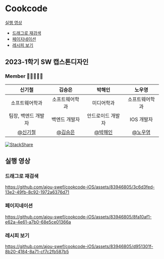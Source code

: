 # Cookcode 


[실행 영상](#실행-영상)
* [드래그로 재검색](#드래그로-재검색)
* [페이지네이션](#페이지네이션)
* [레시피 보기](#레시피-보기) 

## 2023-1학기 SW 캡스톤디자인

### Member 👨🏼‍🤝‍👨🏼

|                          신기철                           |                          김승은                           |                          박해인                          |                          노우영                          |
| :-------------------------------------------------------: | :-------------------------------------------------------: | :-------------------------------------------------------: | :-------------------------------------------------------: |
|                      소프트웨어학과                       |                      소프트웨어학과                       |                        미디어학과                         |                      소프트웨어학과                       |
|                    팀장, 백엔드 개발자                    |                          백엔드 개발자                           |                        안드로이드 개발자                          |                            IOS 개발자                             |                        백엔드                           |
|    [@신기철](https://github.com/skck0226)     |        [@김승은](https://github.com/julie0005)         |           [@박해인](https://github.com/haeiny-cloud)            |         [@노우영](https://github.com/99Page)          |

[![StackShare](http://img.shields.io/badge/tech-stack-0690fa.svg?style=flat)](https://stackshare.io/nou0ggid/cookcode)

## 실행 영상 

### 드래그로 재검색 
https://github.com/ajou-swef/cookcode-iOS/assets/83946805/3c6d3fed-13e2-49fb-8c92-1972a6376d71

### 페이지네이션 

https://github.com/ajou-swef/cookcode-iOS/assets/83946805/8fa10af1-e62a-4e61-a7b0-68e5ce01366a

### 레시피 보기 

https://github.com/ajou-swef/cookcode-iOS/assets/83946805/d951301f-8b20-4184-8a71-cf7c2fb587b5
